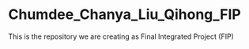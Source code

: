 # Chumdee_Chanya_Liu_Qihong_FIP
 This is the repository we are creating as Final Integrated Project (FIP)

